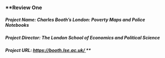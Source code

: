 ### **Review One  
##### Project Name: _Charles Booth’s London: Poverty Maps and Police Notebooks_  
##### Project Director: The London School of Economics and Political Science  
##### Project URL: [https://booth.lse.ac.uk/ ](https://booth.lse.ac.uk/)**  
